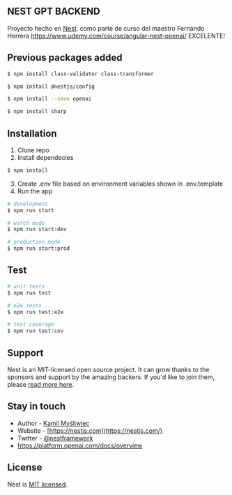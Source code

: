 ## NEST GPT BACKEND

Proyecto hecho en 
[Nest](https://github.com/nestjs/nest).
como parte de curso del maestro Fernando Herrera
https://www.udemy.com/course/angular-nest-openai/
EXCELENTE!

## Previous packages added

```bash
$ npm install class-validator class-transformer
```

```bash
$ npm install @nestjs/config
```

```bash
$ npm install --save openai
```

```bash
$ npm install sharp
```

## Installation

1. Clone repo
2. Install dependecies
```bash
$ npm install
```
3. Create .env file based on environment variables shown in .env.template
4. Run the app

```bash
# development
$ npm run start

# watch mode
$ npm run start:dev

# production mode
$ npm run start:prod
```

## Test

```bash
# unit tests
$ npm run test

# e2e tests
$ npm run test:e2e

# test coverage
$ npm run test:cov
```

## Support

Nest is an MIT-licensed open source project. It can grow thanks to the sponsors and support by the amazing backers. If you'd like to join them, please [read more here](https://docs.nestjs.com/support).

## Stay in touch

- Author - [Kamil Myśliwiec](https://kamilmysliwiec.com)
- Website - [https://nestjs.com](https://nestjs.com/)
- Twitter - [@nestframework](https://twitter.com/nestframework)
- https://platform.openai.com/docs/overview

## License

Nest is [MIT licensed](LICENSE).
